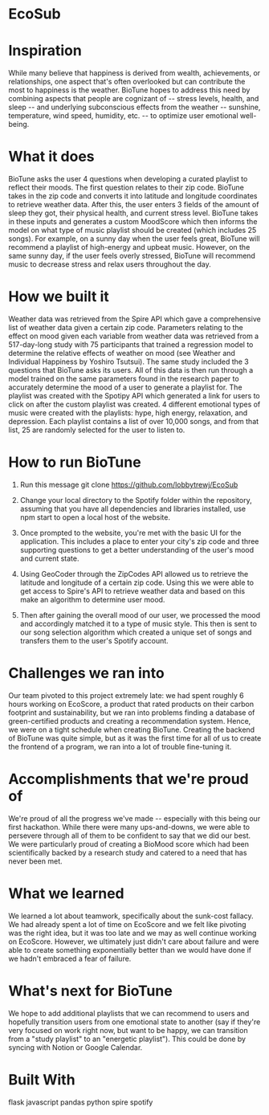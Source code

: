 # EcoSub
 
# Inspiration
While many believe that happiness is derived from wealth, achievements, or relationships, one aspect that's often overlooked but can contribute the most to happiness is the weather. BioTune hopes to address this need by combining aspects that people are cognizant of -- stress levels, health, and sleep -- and underlying subconscious effects from the weather -- sunshine, temperature, wind speed, humidity, etc. -- to optimize user emotional well-being.

# What it does
BioTune asks the user 4 questions when developing a curated playlist to reflect their moods. The first question relates to their zip code. BioTune takes in the zip code and converts it into latitude and longitude coordinates to retrieve weather data. After this, the user enters 3 fields of the amount of sleep they got, their physical health, and current stress level. BioTune takes in these inputs and generates a custom MoodScore which then informs the model on what type of music playlist should be created (which includes 25 songs). For example, on a sunny day when the user feels great, BioTune will recommend a playlist of high-energy and upbeat music. However, on the same sunny day, if the user feels overly stressed, BioTune will recommend music to decrease stress and relax users throughout the day.

# How we built it
Weather data was retrieved from the Spire API which gave a comprehensive list of weather data given a certain zip code. Parameters relating to the effect on mood given each variable from weather data was retrieved from a 517-day-long study with 75 participants that trained a regression model to determine the relative effects of weather on mood (see Weather and Individual Happiness by Yoshiro Tsutsui). The same study included the 3 questions that BioTune asks its users. All of this data is then run through a model trained on the same parameters found in the research paper to accurately determine the mood of a user to generate a playlist for. The playlist was created with the Spotipy API which generated a link for users to click on after the custom playlist was created. 4 different emotional types of music were created with the playlists: hype, high energy, relaxation, and depression. Each playlist contains a list of over 10,000 songs, and from that list, 25 are randomly selected for the user to listen to.

# How to run BioTune
1. Run this message git clone https://github.com/lobbytrewj/EcoSub

2. Change your local directory to the Spotify folder within the repository, assuming that you have all dependencies and libraries installed, use npm start to open a local host of the website.

3. Once prompted to the website, you're met with the basic UI for the application. This includes a place to enter your city's zip code and three supporting questions to get a better understanding of the user's mood and current state.

4. Using GeoCoder through the ZipCodes API allowed us to retrieve the latitude and longitude of a certain zip code. Using this we were able to get access to Spire's API to retrieve weather data and based on this make an algorithm to determine user mood.

5. Then after gaining the overall mood of our user, we processed the mood and accordingly matched it to a type of music style. This then is sent to our song selection algorithm which created a unique set of songs and transfers them to the user's Spotify account.

# Challenges we ran into
Our team pivoted to this project extremely late: we had spent roughly 6 hours working on EcoScore, a product that rated products on their carbon footprint and sustainability, but we ran into problems finding a database of green-certified products and creating a recommendation system. Hence, we were on a tight schedule when creating BioTune. Creating the backend of BioTune was quite simple, but as it was the first time for all of us to create the frontend of a program, we ran into a lot of trouble fine-tuning it.

# Accomplishments that we're proud of
We're proud of all the progress we've made -- especially with this being our first hackathon. While there were many ups-and-downs, we were able to persevere through all of them to be confident to say that we did our best. We were particularly proud of creating a BioMood score which had been scientifically backed by a research study and catered to a need that has never been met.

# What we learned
We learned a lot about teamwork, specifically about the sunk-cost fallacy. We had already spent a lot of time on EcoScore and we felt like pivoting was the right idea, but it was too late and we may as well continue working on EcoScore. However, we ultimately just didn't care about failure and were able to create something exponentially better than we would have done if we hadn't embraced a fear of failure.

# What's next for BioTune
We hope to add additional playlists that we can recommend to users and hopefully transition users from one emotional state to another (say if they're very focused on work right now, but want to be happy, we can transition from a "study playlist" to an "energetic playlist"). This could be done by syncing with Notion or Google Calendar.

# Built With
flask
javascript
pandas
python
spire
spotify
